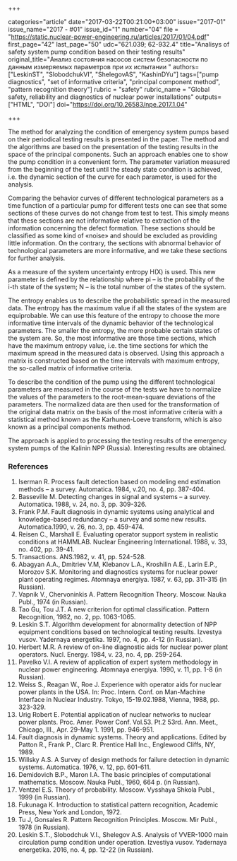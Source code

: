 +++

categories="article"
date="2017-03-22T00:21:00+03:00"
issue="2017-01"
issue_name="2017 - #01"
issue_id="1"
number="04"
file = "https://static.nuclear-power-engineering.ru/articles/2017/01/04.pdf"
first_page="42"
last_page="50"
udc="621.039; 62-932.4"
title="Analisys of safety system pump condition based on their testing results"
original_title="Анализ состояния насосов систем безопасности по данным измеряемых параметров при их испытании "
authors=["LeskinST", "SlobodchukVI", "ShelegovAS", "KashinDYu"]
tags=["pump diagnostics", "set of informative criteria", "principal component method", "pattern recognition theory"]
rubric = "safety"
rubric_name = "Global safety, reliability and diagnostics of nuclear power installations"
outputs=["HTML", "DOI"]
doi="https://doi.org/10.26583/npe.2017.1.04"

+++

The method for analyzing the condition of emergency system pumps based on their periodical testing results is presented in the paper. The method and the algorithms are based on the presentation of the testing results in the space of the principal components. Such an approach enables one to show the pump condition in a convenient form. The parameter variation measured from the beginning of the test until the steady state condition is achieved, i.e. the dynamic section of the curve for each parameter, is used for the analysis.

Comparing the behavior curves of different technological parameters as a time function of a particular pump for different tests one can see that some sections of these curves do not change from test to test. This simply means that these sections are not informative relative to extraction of the information concerning the defect formation. These sections should be classified as some kind of «noise» and should be excluded as providing little information. On the contrary, the sections with abnormal behavior of technological parameters are more informative, and we take these sections for further analysis.

As a measure of the system uncertainty entropy H(X) is used. This new parameter is defined by the relationship where pi – is the probability of the i-th state of the system; N – is the total number of the states of the system.

The entropy enables us to describe the probabilistic spread in the measured data. The entropy has the maximum value if all the states of the system are equiprobable. We can use this feature of the entropy to choose the more informative time intervals of the dynamic behavior of the technological parameters. The smaller the entropy, the more probable certain states of the system are. So, the most informative are those time sections, which have the maximum entropy value, i.e. the time sections for which the maximum spread in the measured data is observed. Using this approach a matrix is constructed based on the time intervals with maximum entropy, the so-called matrix of informative criteria.

To describe the condition of the pump using the different technological parameters are measured in the course of the tests we have to normalize the values of the parameters to the root-mean-square deviations of the parameters. The normalized data are then used for the transformation of the original data matrix on the basis of the most informative criteria with a statistical method known as the Karhunen-Loeve transform, which is also known as a principal components method.

The approach is applied to processing the testing results of the emergency system pumps of the Kalinin NPP (Russia). Interesting results are obtained.

### References

1. Iserman R. Process fault detection based on modeling end estimation methods – a survey. Automatica. 1984, v.20, no. 4, pp. 387-404.
2. Basseville M. Detecting changes in signal and systems – a survey. Automatica. 1988, v. 24, no. 3, pp. 309-326.
3. Frank P.M. Fault diagnosis in dynamic systems using analytical and knowledge-based redundancy – a survey and some new results. Automatica.1990, v. 26, no. 3, pp. 459-474.
4. Reisen C., Marshall E. Evaluating operator support system in realistic conditions at HAMMLAB. Nuclear Engineering International. 1988, v. 33, no. 402, pp. 39-41.
5. Transactions. ANS.1982, v. 41, pp. 524-528.
6. Abagyan A.A., Dmitriev V.M, Klebanov L.A., Kroshilin A.E., Larin E.P., Morozov S.K. Monitoring and diagnostics systems for nuclear power plant operating regimes. Atomnaya energiya. 1987, v. 63, pp. 311-315 (in Russian).
7. Vapnik V., Chervoninkis A. Pattern Recognition Theory. Moscow. Nauka Publ., 1974 (in Russian).
8. Tao Gu, Tou J.T. A new criterion for optimal classification. Pattern Recognition, 1982, no. 2, pp. 1063-1065.
9. Leskin S.T. Algorithm development for abnormality detection of NPP equipment conditions based on technological testing results. Izvestya vusov. Yadernaya energetika. 1997, no. 4, pp. 4-12 (in Russian).
10. Herbert M.R. A review of on-line diagnostic aids for nuclear power plant operators. Nucl. Energy. 1984, v. 23, no. 4, pp. 259-264.
11. Pavelko V.I. A review of application of expert system methodology in nuclear power engineering. Atomnaya energiya. 1990, v. 11, pp. 1-8 (in Russian).
12. Weiss S., Reagan W., Roe J. Experience with operator aids for nuclear power plants in the USA. In: Proc. Intern. Conf. on Man-Machine Interface in Nuclear Industry. Tokyo, 15-19.02.1988, Vienna, 1988, pp. 323-329.
13. Urig Robert E. Potential application of nuclear networks to nuclear power plants. Proc. Amer. Power Conf. Vol.53. Pt.2 53rd. Ann. Meet., Chicago, III., Apr. 29-May 1. 1991, pp. 946-951.
14. Fault diagnosis in dynamic systems. Theory and applications. Edited by Patton R., Frank P., Clarc R. Prentice Hall Inc., Englewood Cliffs, NY, 1989.
15. Willsky A.S. A Survey of design methods for failure detection in dynamic systems. Automatica. 1976, v. 12, pp. 601-611.
16. Demidovich B.P., Maron I.A. The basic principles of computational mathematics. Moscow. Nauka Publ., 1960, 664 p. (in Russian).
17. Ventzel E.S. Theory of probability. Moscow. Vysshaya Shkola Publ., 1999 (in Russian).
18. Fukunaga K. Introduction to statistical pattern recognition, Academic Press, New York and London, 1972.
19. Tu J, Gonsales R. Pattern Recognition Principles. Moscow. Mir Publ., 1978 (in Russian).
20. Leskin S.T., Slobodchuk V.I., Shelegov A.S. Analysis of VVER-1000 main circulation pump condition under operation. Izvestiya vusov. Yadernaya energetika. 2016, no. 4, pp. 12-22 (in Russian).